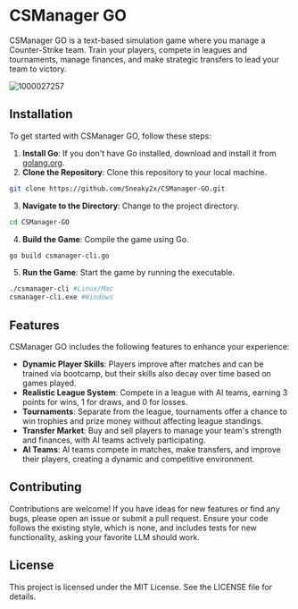 # CSManager GO

CSManager GO is a text-based simulation game where you manage a Counter-Strike team. Train your players, compete in leagues and tournaments, manage finances, and make strategic transfers to lead your team to victory.

![1000027257](https://github.com/user-attachments/assets/98887c66-d026-47ac-ad10-ecc992f82f84)

## Installation

To get started with CSManager GO, follow these steps:

1. **Install Go**: If you don't have Go installed, download and install it from [golang.org](https://golang.org/dl/).
2. **Clone the Repository**: Clone this repository to your local machine.
```bash
git clone https://github.com/Sneaky2x/CSManager-GO.git
```
3. **Navigate to the Directory**: Change to the project directory.
```bash
cd CSManager-GO
```
4. **Build the Game**: Compile the game using Go.
```bash
go build csmanager-cli.go 
```
5. **Run the Game**: Start the game by running the executable.
```bash
./csmanager-cli #Linux/Mac
csmanager-cli.exe #Windows
```

## Features

CSManager GO includes the following features to enhance your experience:
- **Dynamic Player Skills**: Players improve after matches and can be trained via bootcamp, but their skills also decay over time based on games played.
- **Realistic League System**: Compete in a league with AI teams, earning 3 points for wins, 1 for draws, and 0 for losses.
- **Tournaments**: Separate from the league, tournaments offer a chance to win trophies and prize money without affecting league standings.
- **Transfer Market**: Buy and sell players to manage your team's strength and finances, with AI teams actively participating.
- **AI Teams**: AI teams compete in matches, make transfers, and improve their players, creating a dynamic and competitive environment.

## Contributing

Contributions are welcome! If you have ideas for new features or find any bugs, please open an issue or submit a pull request. Ensure your code follows the existing style, which is none, and includes tests for new functionality, asking your favorite LLM should work.

## License

This project is licensed under the MIT License. See the LICENSE file for details.
